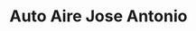 ---
title: "Auto Aire Jose Antonio"
url: /bonao/auto-aire-jose-antonio/
shop: reparación de automóviles
---